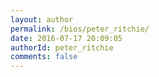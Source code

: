 ```yaml
---
layout: author
permalink: /bios/peter_ritchie/
date: 2016-07-17 20:09:05
authorId: peter_ritchie
comments: false
---
```

